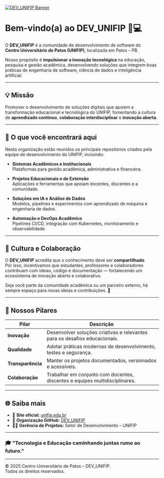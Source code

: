 [![DEV_UNIFIP Banner](https://www.unifip.edu.br/assets/img/logo.png)](https://www.unifip.edu.br)

# Bem-vindo(a) ao **DEV_UNIFIP** 🚀💻

O **DEV_UNIFIP** é a comunidade de desenvolvimento de software do  
**Centro Universitário de Patos (UNIFIP)**, localizada em Patos – PB.  

Nosso propósito é **impulsionar a inovação tecnológica** na educação, pesquisa e gestão acadêmica, desenvolvendo soluções que integrem boas práticas de engenharia de software, ciência de dados e inteligência artificial.

---

## 💡 Missão

Promover o desenvolvimento de soluções digitais que apoiem a transformação educacional e tecnológica do UNIFIP, fomentando a cultura de **aprendizado contínuo**, **colaboração interdisciplinar** e **inovação aberta**.

---

## 🧠 O que você encontrará aqui

Nesta organização estão reunidos os principais repositórios criados pela equipe de desenvolvimento do UNIFIP, incluindo:

- **Sistemas Acadêmicos e Institucionais**  
  Plataformas para gestão acadêmica, administrativa e financeira.  

- **Projetos Educacionais e de Extensão**  
  Aplicações e ferramentas que apoiam docentes, discentes e a comunidade.  

- **Soluções em IA e Análise de Dados**  
  Modelos, pipelines e experimentos com aprendizado de máquina e engenharia de dados.  

- **Automação e DevOps Acadêmico**  
  Pipelines CI/CD, integração com Kubernetes, monitoramento e observabilidade.  

---

## 🤝 Cultura e Colaboração

O **DEV_UNIFIP** acredita que o conhecimento deve ser **compartilhado**.  
Por isso, incentivamos que estudantes, professores e colaboradores contribuam com ideias, código e documentação — fortalecendo um ecossistema de inovação aberto e colaborativo.

Seja você parte da comunidade acadêmica ou um parceiro externo, há sempre espaço para novas ideias e contribuições. 🌱

---

## 🧭 Nossos Pilares

| Pilar | Descrição |
|-------|------------|
| **Inovação** | Desenvolver soluções criativas e relevantes para os desafios educacionais. |
| **Qualidade** | Adotar práticas modernas de desenvolvimento, testes e segurança. |
| **Transparência** | Manter os projetos documentados, versionados e acessíveis. |
| **Colaboração** | Trabalhar em conjunto com docentes, discentes e equipes multidisciplinares. |

---

## 🌐 Saiba mais

- 🔗 **Site oficial:** [unifip.edu.br](https://www.unifip.edu.br)  
- 💼 **Organização GitHub:** [DEV_UNIFIP](https://github.com/Centro-Universitario-de-Patos)  
- 🧑‍💻 **Gerência de Projetos:** Setor de Desenvolvimento – UNIFIP  

---

### 🎓 "Tecnologia e Educação caminhando juntas rumo ao futuro."

---

© 2025 Centro Universitário de Patos – DEV_UNIFIP.  
Todos os direitos reservados.
